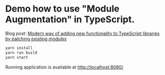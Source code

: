# Demo how to use "Module Augmentation" in TypeScript.

Blog post: [Modern way of adding new functionality to TypeScript libraries by patching existing modules](https://medium.com/p/6dcde608de56/edit)

```sh
yarn install
yarn run build
yarn start
```

Running application is available at [http://localhost:8080/](http://localhost:8080/)
